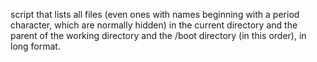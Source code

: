 script that lists all files (even ones with names beginning with a period character, which are normally hidden) in the current directory and the parent of the working directory and the /boot directory (in this order), in long format. 
